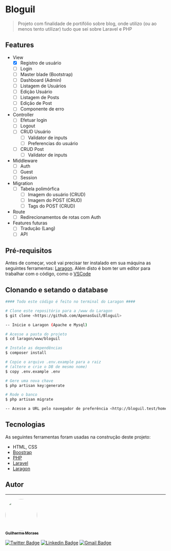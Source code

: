 # Bloguil

> Projeto com finalidade de portifólio sobre blog, onde utilizo (ou ao menos tento utilizar) tudo que sei sobre Laravel e PHP

## Features

- View
  - [x] Registro de usuário
  - [ ] Login
  - [ ] Master blade (Bootstrap)
  - [ ] Dashboard (Admin)
  - [ ] Listagem de Usuários
  - [ ] Edição Usuário
  - [ ] Listagem de Posts
  - [ ] Edição de Post
  - [ ] Componente de erro
- Controller
  - [ ] Efetuar login
  - [ ] Logout
  - [ ] CRUD Usuário
    - [ ] Validator de inputs
    - [ ] Preferencias do usuário
  - [ ] CRUD Post
    - [ ] Validator de inputs
- Middleware
  - [ ] Auth
  - [ ] Guest
  - [ ] Session
- Migration
  - [ ] Tabela polimórfica
    - [ ] Imagem do usuário (CRUD)
    - [ ] Imagem do POST (CRUD)
    - [ ] Tags do POST (CRUD)
- Route
  - [ ] Redirecionamentos de rotas com Auth
- Features futuras
  - [ ] Tradução (Lang)
  - [ ] API

## Pré-requisitos

Antes de começar, você vai precisar ter instalado em sua máquina as seguintes ferramentas: [Laragon](https://laragon.org). 
Além disto é bom ter um editor para trabalhar com o código, como o [VSCode](https://code.visualstudio.com/)

## Clonando e setando o database

```bash
#### Todo este código é feito no terminal do Laragon ####

# Clone este repositório para a /www do Laragon
$ git clone <https://github.com/ApenasGuil/Bloguil>

-- Inicie o Laragon (Apache e Mysql)

# Acesse a pasta do projeto
$ cd laragon/www/bloguil

# Instale as dependências
$ composer install

# Copie o arquivo .env.example para a raiz
# (altere e crie o DB de mesmo nome)
$ copy .env.example .env

# Gere uma nova chave
$ php artisan key:generate

# Rode o banco
$ php artisan migrate

-- Acesse a URL pelo navegador de preferência <http://bloguil.test/home>
```

## Tecnologias

As seguintes ferramentas foram usadas na construção deste projeto:

- HTML, CSS
- [Boostrap](https://getbootstrap.com)
- [PHP](https://www.php.net)
- [Laravel](https://laravel.com)
- [Laragon](https://laragon.org)

## Autor
---

<a href="https://blog.rocketseat.com.br/author/thiago/">
 <img style="border-radius: 50%;" src="https://avatars.githubusercontent.com/u/51236956?s=400&u=6ed8aca705bb79fe3d1466727d766a87da3a77a9&v=4" width="100px;" alt=""/>
 <br />
 <sub><b>Guilherme Moraes</b></sub></a> <a href="https://github.com/ApenasGuil" title="Twitter"></a>

[![Twitter Badge](https://img.shields.io/badge/-@apenasguil-1ca0f1?style=flat-square&labelColor=1ca0f1&logo=twitter&logoColor=white&link=https://twitter.com/apenasguil)](https://twitter.com/apenasguil) [![Linkedin Badge](https://img.shields.io/badge/-Guilherme-blue?style=flat-square&logo=Linkedin&logoColor=white&link=https://www.linkedin.com/in/guilmoraes/)](https://www.linkedin.com/in/guilmoraes/) [![Gmail Badge](https://img.shields.io/badge/-guilhermemoraes.dev@gmail.com-c14438?style=flat-square&logo=Gmail&logoColor=white&link=mailto:guilhermemoraes.dev@gmail.com)](mailto:guilhermemoraes.dev@gmail.com)